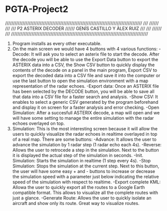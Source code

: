 # PGTA-Project2

///////////////////////////////////////////////////////////////////////////////////////
///										//////										///
///			P2 ASTERIX DECODER			//////		GENÍS CASTILLO Y ÀLEX RUIZ		///
///										//////										///
///////////////////////////////////////////////////////////////////////////////////////

1. Program installs as every other executable.
2. On the main screen we would have 4 buttons with 4 various functions:
	-Decode: It will ask you to select an asterix file to start the decode. After the decode you will be able to use the Export Data button to export the ASTERIX data into a CSV, the Show CSV button to quickly display the contents of the decode on a panel in the main program, Export CSV to export the decoded data into a CSV file and save it into the computer or use the last button to open the simulation environment with a map representation of the radar echoes.
	-Export data: Once an ASTERIX file has been selected by the DECODE button, you will be able to save all that data into a CSV file for a faster search and analysis.
	-Show CSV: It enables to select a generic CSV generated by the program beforehand and display it on screen for a faster analysis and error checking.
	-Open Simulation: After a succesfull ASTERIX decode, a map will open and we will have some setting to manage the entire simulation with the radar echoes overlayed on top.
3. Simulation: This is the most interesting screen because it will allow the users to quickly visualize the radar echoes in realtime overlayed in top of a real map. There are some buttons:
	-Advance: It allows the user to advance the simulation by 1 radar step (1 radar echo each 4s).
	-Reverse: Allows the user to retrocede a step in the simulation. Next to the button it is displayed the actual step of the simulation in seconds.
	-Init. Simulation: Starts the simulation in realtime (1 step every 4s).
	-Stop Simulation: Stops the simulation at the current step. Next to this button, the user will have some easy + and - buttons to increase or decrease the simulation speed with a parameter just below indicating the relative speed of the simulation with respect to realtime.
	-Export complete KML: Allowa the user to quickly export all the routes to a Google Earth compatible format. This allows to visualize all the complete routes with just a glance.
	-Generate Route: Allows the user to quickly isolate an aircraft and show only its route. Great way to visualize routes.